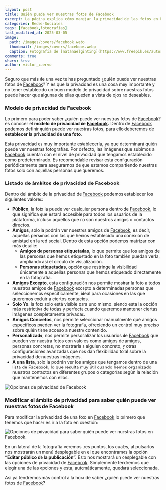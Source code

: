 ```yaml
---
layout: post
title: Quién puede ver nuestras fotos de Facebook
excerpt: La página explica cómo manejar la privacidad de las fotos en Facebook y quién puede ver nuestras fotos según las configuraciones establecidas.
categories: Redes-Sociales
tags: [facebook,fotografias]
last_modified_at: 2025-03-05
image:
  path: /images/covers/facebook.webp
  thumbnail: /images/covers/facebook.webp
  caption: Fotografía de [natanaelginting](https://www.freepik.es/autor/natanaelginting)
comments: true
share: true
author: victor_cuervo
---
```


Seguro que más de una vez te has preguntado ¿quién puede ver nuestras fotos de [Facebook](https://www.ayudaenlaweb.com/redes-sociales/que-es-facebook/)? Y es que la privacidad es una cosa muy importante y no tener establecido un buen modelo de privacidad sobre nuestras fotos puede hacer que algunas de ellas queden a vista de ojos no deseables.


### Modelo de privacidad de Facebook


Lo primero para poder saber ¿quién puede ver nuestras fotos de [Facebook](https://www.ayudaenlaweb.com/redes-sociales/que-es-facebook/)? es conocer el **modelo de privacidad de** [**Facebook**](https://www.ayudaenlaweb.com/redes-sociales/que-es-facebook/)**.** Dentro de [Facebook](https://www.ayudaenlaweb.com/redes-sociales/que-es-facebook/) podemos definir quién puede ver nuestras fotos, para ello deberemos de **establecer la privacidad de una foto**.


Esta privacidad es muy importante establecerla, ya que determinará quién puede ver nuestras fotografías. Por defecto, las imágenes que subimos a [Facebook](https://www.ayudaenlaweb.com/redes-sociales/que-es-facebook/) cuentan con el nivel de privacidad que tengamos establecido como predeterminado. Es recomendable revisar esta configuración periódicamente para asegurarnos de que estamos compartiendo nuestras fotos solo con aquellas personas que queremos.


### Listado de ámbitos de privacidad de Facebook


Dentro del ámbito de la privacidad de [Facebook](https://www.ayudaenlaweb.com/redes-sociales/que-es-facebook/) podemos establecer los siguientes valores:

- **Público**, la foto la puede ver cualquier persona dentro de [Facebook](https://www.ayudaenlaweb.com/redes-sociales/que-es-facebook/), lo que significa que estará accesible para todos los usuarios de la plataforma, incluso aquellos que no son nuestros amigos o contactos directos.
- **Amigos**, solo la podrán ver nuestros amigos de [Facebook](https://www.ayudaenlaweb.com/redes-sociales/que-es-facebook/), es decir, aquellas personas con las que hemos establecido una conexión de amistad en la red social. Dentro de esta opción podemos matrizar con más detalle:
	- **Amigos de personas etiquetadas**, lo que permite que los amigos de las personas que hemos etiquetado en la foto también puedan verla, ampliando así el círculo de visualización.
	- **Personas etiquetadas**, opción que restringe la visibilidad únicamente a aquellas personas que hemos etiquetado directamente en la fotografía.
- **Amigos Excepto**, esta configuración nos permite mostrar la foto a todos nuestros amigos de [Facebook](https://www.ayudaenlaweb.com/redes-sociales/que-es-facebook/) excepto a determinadas personas que seleccionemos específicamente, ideal para ocasiones en las que queremos excluir a ciertos contactos.
- **Solo Yo**, la foto solo está visible para uno mismo, siendo esta la opción más restrictiva de todas y perfecta cuando queremos mantener ciertas imágenes completamente privadas.
- **Amigos Concretos**, nos permite seleccionar manualmente qué amigos específicos pueden ver la fotografía, ofreciendo un control muy preciso sobre quién tiene acceso a nuestro contenido.
- **Personalizado**, nos permite personalizar los usuarios de [Facebook](https://www.ayudaenlaweb.com/redes-sociales/que-es-facebook/) que pueden ver nuestra fotos con valores como amigos de amigos, personas concretas, no mostrarla a alguien concreto, y otras configuraciones avanzadas que nos dan flexibilidad total sobre la privacidad de nuestras imágenes.
- **A una lista**, solo la podrán ver los amigos que tengamos dentro de una lista de [Facebook](https://www.ayudaenlaweb.com/redes-sociales/que-es-facebook/), lo que resulta muy útil cuando hemos organizado nuestros contactos en diferentes grupos o categorías según la relación que mantenemos con ellos.

![Opciones de privacidad de Facebook](https://ayudaenlaweb.com/images/articulos/facebook/opciones-privacidad-facebook.webp)


### Modificar el ámbito de privacidad para saber quién puede ver nuestras fotos de Facebook


Para modificar la privacidad de una foto en [Facebook](https://www.ayudaenlaweb.com/redes-sociales/que-es-facebook/) lo primero que tenemos que hacer es ir a la foto en cuestión:


![Opciones de privacidad para saber quién puede ver nuestras fotos en Facebook.](https://ayudaenlaweb.com/images/articulos/facebook/privacidad-foto.webp)


En un lateral de la fotografía veremos tres puntos, los cuales, al pulsarlos nos mostrarán un menú desplegable en el que encontramos la opción **“Editar público de la publicación”.** Esto nos mostrará un desplegable con las opciones de privacidad de [Facebook](https://www.ayudaenlaweb.com/redes-sociales/que-es-facebook/). Simplemente tendremos que elegir una de las opciones y esta, automáticamente, quedará seleccionada.


Así ya tendremos más control a la hora de saber ¿quién puede ver nuestras fotos de [Facebook](https://www.ayudaenlaweb.com/redes-sociales/que-es-facebook/)?

